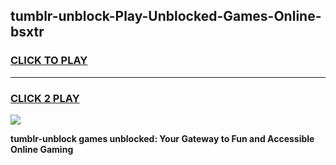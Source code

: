 
## tumblr-unblock-Play-Unblocked-Games-Online-bsxtr
<h3>
<a href="https://premium76.site?title=tumblr-unblock&ref=25A">CLICK TO PLAY</a></h3>
<hr>

<h3>
<a href="https://premium76.site?title=tumblr-unblock&ref=25A">CLICK 2 PLAY</a>
  
</h3>

<a href="https://premium76.site?title=tumblr-unblock&ref=25A"><img src="https://clearcache.store/games.png"></a>


**tumblr-unblock games unblocked: Your Gateway to Fun and Accessible Online Gaming**
